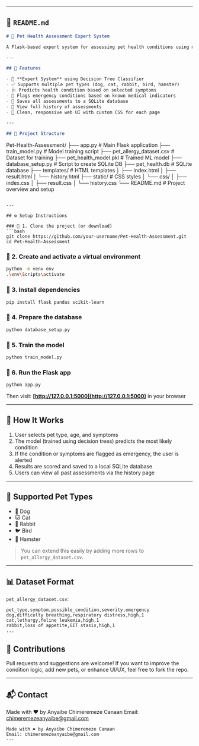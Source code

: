 
---

## 📄 `README.md`

```markdown
# 🐾 Pet Health Assessment Expert System

A Flask-based expert system for assessing pet health conditions using machine learning. Users can select their pet type, age, and observed symptoms to get a predicted condition, severity score, and emergency alert — with results saved to a local SQLite database.

---

## 📌 Features

- 🧠 **Expert System** using Decision Tree Classifier
- ✅ Supports multiple pet types (dog, cat, rabbit, bird, hamster)
- 🩺 Predicts health condition based on selected symptoms
- 🚨 Flags emergency conditions based on known medical indicators
- 💾 Saves all assessments to a SQLite database
- 📜 View full history of assessments
- 🎨 Clean, responsive web UI with custom CSS for each page

---

## 📁 Project Structure

```

Pet-Health-Assessment/
├── app.py                   # Main Flask application
├── train\_model.py           # Model training script
├── pet\_allergy\_dataset.csv  # Dataset for training
├── pet\_health\_model.pkl     # Trained ML model
├── database\_setup.py        # Script to create SQLite DB
├── pet\_health.db            # SQLite database
├── templates/               # HTML templates
│   ├── index.html
│   ├── result.html
│   └── history.html
├── static/                  # CSS styles
│   └── css/
│       ├── index.css
│       ├── result.css
│       └── history.css
└── README.md                # Project overview and setup

````

---

## ⚙️ Setup Instructions

### 🔹 1. Clone the project (or download)
```bash
git clone https://github.com/your-username/Pet-Health-Assessment.git
cd Pet-Health-Assessment
````

### 🔹 2. Create and activate a virtual environment

```bash
python -m venv env
.\env\Scripts\activate
```

### 🔹 3. Install dependencies

```bash
pip install flask pandas scikit-learn
```

### 🔹 4. Prepare the database

```bash
python database_setup.py
```

### 🔹 5. Train the model

```bash
python train_model.py
```

### 🔹 6. Run the Flask app

```bash
python app.py
```

Then visit:
**[http://127.0.0.1:5000](http://127.0.0.1:5000)** in your browser

---

## 🧠 How It Works

1. User selects pet type, age, and symptoms
2. The model (trained using decision trees) predicts the most likely condition
3. If the condition or symptoms are flagged as emergency, the user is alerted
4. Results are scored and saved to a local SQLite database
5. Users can view all past assessments via the history page

---

## 🐾 Supported Pet Types

* 🐶 Dog
* 🐱 Cat
* 🐰 Rabbit
* 🐦 Bird
* 🐹 Hamster

> You can extend this easily by adding more rows to `pet_allergy_dataset.csv`.

---

## 📊 Dataset Format

`pet_allergy_dataset.csv`:

```csv
pet_type,symptom,possible_condition,severity,emergency
dog,difficulty breathing,respiratory distress,high,1
cat,lethargy,feline leukemia,high,1
rabbit,loss of appetite,GIT stasis,high,1
...
```


## 🤝 Contributions

Pull requests and suggestions are welcome!
If you want to improve the condition logic, add new pets, or enhance UI/UX, feel free to fork the repo.

---

## 📬 Contact

Made with ❤️ by Anyaibe Chimeremeze Canaan
Email: chimeremezeanyaibe@gmail.com

```
Made with ❤️ by Anyaibe Chimeremeze Canaan
Email: chimeremezeanyaibe@gmail.com
---



